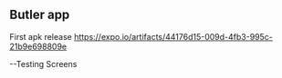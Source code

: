 ## Butler app

First apk release https://expo.io/artifacts/44176d15-009d-4fb3-995c-21b9e698809e

--Testing Screens
